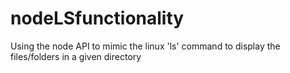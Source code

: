 # nodeLSfunctionality
Using the node API to mimic the linux 'ls' command to display the files/folders in a given directory
